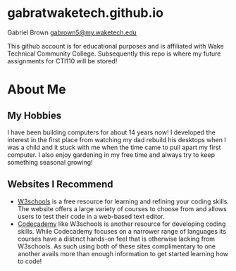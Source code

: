 # gabratwaketech.github.io
Gabriel Brown
gabrown5@my.waketech.edu

This github account is for educational purposes and is affiliated with Wake Technical Community College.
Subsequently this repo is where my future assignments for CTI110 will be stored! 
# About Me
## My Hobbies
I have been building computers for about 14 years now! I developed the interest in the first place from watching my dad rebuild his desktops when I was a child and it stuck with me when the time came to pull apart my first computer. I also enjoy gardening in my free time and always try to keep something seasonal growing!
## Websites I Recommend
- [W3schools](https://www.w3schools.com/) is a free resource for learning and refining your coding skills. The website offers a large variety of courses to choose from and allows users to test their code in a web-based text editor.
- [Codecademy](https://www.codecademy.com/) like W3schools is another resource for developing coding skills. While Codecademy focuses on a narrower range of languages its courses have a distinct hands-on feel that is otherwise lacking from W3schools. As such using both of these sites complimentary to one another avails more than enough information to get started learning how to code!
